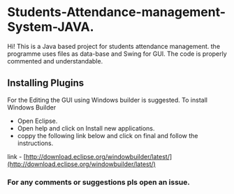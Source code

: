 
# Students-Attendance-management-System-JAVA.

Hi! This is a Java based project for students attendance management. the programme uses files as data-base and Swing for GUI. The code is properly commented and understandable. 

## Installing Plugins
For the Editing the GUI using Windows builder is suggested. 
To install Windows Builder
- Open Eclipse.
- Open help and click on Install new applications.
- coppy the following link below and click on final and  follow the instructions.

link - [http://download.eclipse.org/windowbuilder/latest/](http://download.eclipse.org/windowbuilder/latest/)


### For any comments or suggestions pls open an issue. 
